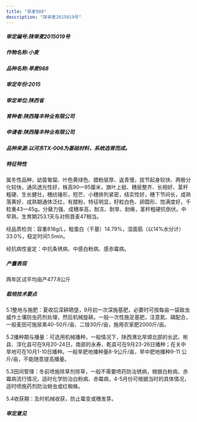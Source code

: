 ```yaml
---
title: "旱麦988"
description: "陕审麦2015019号"
---
```

##### 审定编号:陕审麦2015019号

##### 作物名称:小麦

##### 品种名称:旱麦988

##### 审定年份:2015

##### 审定单位:陕西省

##### 育种者:陕西隆丰种业有限公司

##### 申请者:陕西隆丰种业有限公司

##### 品种来源:以河东TX-006为基础材料，系统选育而成。

##### 特征特性
属冬性品种，幼苗匍匐、叶色黄绿色、腊粉层厚、返青慢，拔节起身较快、两极分化较快，通风透光性好，株高90—95厘米，旗叶上挺、穗层整齐、长相好、茎秆粗硬、生长健壮，穗纺锤形，短芒、小穗排列紧密，结实性好，穗下节间长，成熟落黄好、成熟期通体泛红，有腊粉，特征明显，籽粒白色、卵圆形、饱满度好，千粒重43—45g。分蘖力强、成穗率高，耐冻、耐旱、耐瘠，茎秆粗硬抗倒伏。中早熟，生育期253.1天与对照晋麦47相当。
经品质检测：容重818g/L，粗蛋白（干基）14.79%，湿面筋（以14%水分计）33.0%，稳定时间1.5min。
经抗病性鉴定：中抗条锈病、中感白粉病、感赤霉病。


##### 产量表现
两年区试平均亩产477.8公斤



##### 栽培技术要点
5.1整地与施肥：夏收后深耕晒垡，9月初一次深施基肥，必要时可按每亩一袋敌虫威作土壤防虫药剂处理，然后机械旋耕。一般一次性施足基肥，注意氮、磷配合，一般麦田可施尿素40-50斤/亩、二铵30斤/亩，施用农家肥2000斤/亩。
5.2播种期与播量：可选用机械播种，一般情况下，陕西渭北旱塬北部的长武、彬县、淳化县可在9月20-24日，南部的永寿、乾县可在9月23-26日播种；在关中旱地可在10月1-10日播种。一般旱肥地播种量8-9公斤/亩，旱中肥地播种9-11 公斤/亩，不能随意提高播量。
5.3田间管理：冬前喷施除草剂除草，一般不需要喷药防治锈病，根据白粉病、赤霉病流行情况，适时化学防治白粉病、赤霉病，4-5月份可根据当时的具体情况，适时喷施药剂防治蚜虫或红蜘蛛。
5.4收获期：及时机械收获，防止霉变或穗发芽。


##### 审定意见

